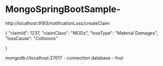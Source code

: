 # MongoSpringBootSample-

http://localhost:9193/notificationLoss/createClaim


 {
       "claimId": 1237,
        "claimClass": "MODs",
        "lossType": "Material Damages",
        "lossCause": "Collisions"
   
}

mongodb://localhost:27017 - connection 
database - fnol

